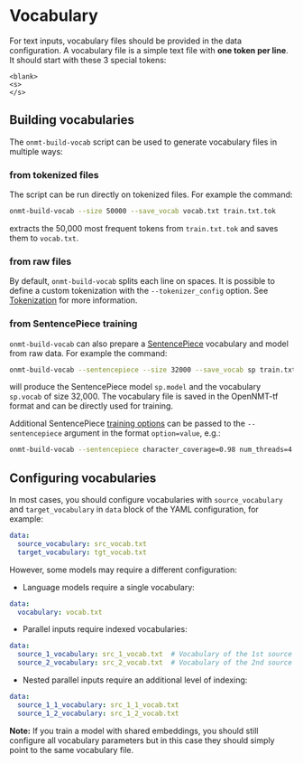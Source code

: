 # Vocabulary

For text inputs, vocabulary files should be provided in the data configuration. A vocabulary file is a simple text file with **one token per line**. It should start with these 3 special tokens:

```text
<blank>
<s>
</s>
```

## Building vocabularies

The `onmt-build-vocab` script can be used to generate vocabulary files in multiple ways:

### from tokenized files

The script can be run directly on tokenized files. For example the command:

```bash
onmt-build-vocab --size 50000 --save_vocab vocab.txt train.txt.tok
```

extracts the 50,000 most frequent tokens from `train.txt.tok` and saves them to `vocab.txt`.

### from raw files

By default, `onmt-build-vocab` splits each line on spaces. It is possible to define a custom tokenization with the `--tokenizer_config` option. See [Tokenization](tokenization.md) for more information.

### from SentencePiece training

`onmt-build-vocab` can also prepare a [SentencePiece](https://github.com/google/sentencepiece) vocabulary and model from raw data. For example the command:

```bash
onmt-build-vocab --sentencepiece --size 32000 --save_vocab sp train.txt.raw
```

will produce the SentencePiece model `sp.model` and the vocabulary `sp.vocab` of size 32,000. The vocabulary file is saved in the OpenNMT-tf format and can be directly used for training.

Additional SentencePiece [training options](https://github.com/google/sentencepiece/blob/master/src/spm_train_main.cc) can be passed to the `--sentencepiece` argument in the format `option=value`, e.g.:

```bash
onmt-build-vocab --sentencepiece character_coverage=0.98 num_threads=4 [...]
```

## Configuring vocabularies

In most cases, you should configure vocabularies with `source_vocabulary` and `target_vocabulary` in `data` block of the YAML configuration, for example:

```yaml
data:
  source_vocabulary: src_vocab.txt
  target_vocabulary: tgt_vocab.txt
```

However, some models may require a different configuration:

* Language models require a single vocabulary:

```yaml
data:
  vocabulary: vocab.txt
```

* Parallel inputs require indexed vocabularies:

```yaml
data:
  source_1_vocabulary: src_1_vocab.txt  # Vocabulary of the 1st source input.
  source_2_vocabulary: src_2_vocab.txt  # Vocabulary of the 2nd source input.
```

* Nested parallel inputs require an additional level of indexing:

```yaml
data:
  source_1_1_vocabulary: src_1_1_vocab.txt
  source_1_2_vocabulary: src_1_2_vocab.txt
```

**Note:** If you train a model with shared embeddings, you should still configure all vocabulary parameters but in this case they should simply point to the same vocabulary file.
